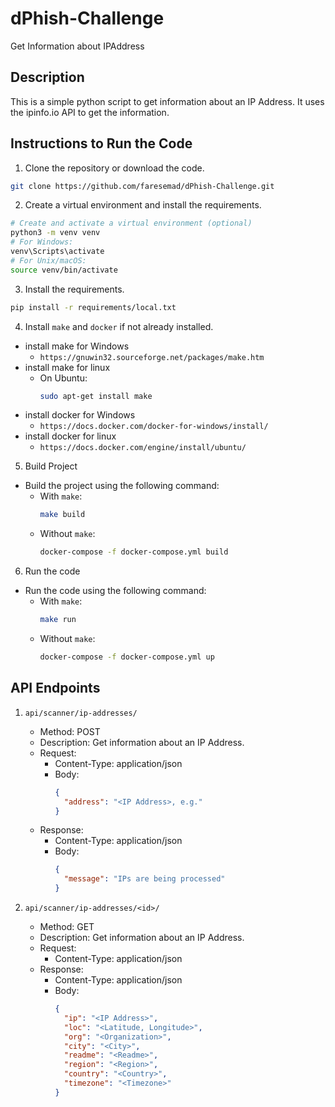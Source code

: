 # dPhish-Challenge

Get Information about IPAddress

## Description

This is a simple python script to get information about an IP Address. It uses the ipinfo.io API to get the information.

## Instructions to Run the Code

1. Clone the repository or download the code.

```bash
git clone https://github.com/faresemad/dPhish-Challenge.git
```

2. Create a virtual environment and install the requirements.

```bash
# Create and activate a virtual environment (optional)
python3 -m venv venv
# For Windows:
venv\Scripts\activate
# For Unix/macOS:
source venv/bin/activate
```

3. Install the requirements.

```bash
pip install -r requirements/local.txt
```

4. Install `make` and `docker` if not already installed.
  - install make for Windows
    - `https://gnuwin32.sourceforge.net/packages/make.htm`
  - install make for linux
    - On Ubuntu:
      ```bash
      sudo apt-get install make
      ```
  - install docker for Windows
    - `https://docs.docker.com/docker-for-windows/install/`
  - install docker for linux
    - `https://docs.docker.com/engine/install/ubuntu/`

5. Build Project
- Build the project using the following command:
  - With `make`:
    ```bash
    make build
    ```
  - Without `make`:
    ```bash
    docker-compose -f docker-compose.yml build
    ```


6. Run the code
- Run the code using the following command:
  - With `make`:
    ```bash
    make run
    ```
  - Without `make`:
    ```bash
    docker-compose -f docker-compose.yml up
    ```


## API Endpoints

1.  `api/scanner/ip-addresses/`

    - Method: POST
    - Description: Get information about an IP Address.
    - Request:
      - Content-Type: application/json
      - Body:
        ```json
        {
          "address": "<IP Address>, e.g."
        }
        ```
    - Response:
      - Content-Type: application/json
      - Body:
        ```json
        {
          "message": "IPs are being processed"
        }
        ```

2.  `api/scanner/ip-addresses/<id>/`

    - Method: GET
    - Description: Get information about an IP Address.
    - Request:
      - Content-Type: application/json
    - Response:
      - Content-Type: application/json
      - Body:
        ```json
        {
          "ip": "<IP Address>",
          "loc": "<Latitude, Longitude>",
          "org": "<Organization>",
          "city": "<City>",
          "readme": "<Readme>",
          "region": "<Region>",
          "country": "<Country>",
          "timezone": "<Timezone>"
        }
        ```
